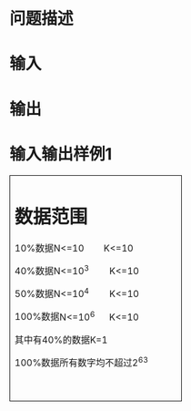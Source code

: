 

# 问题描述



# 输入



# 输出



# 输入输出样例</span><span>1</span><span style="font-family:;">


<table border="1" cellspacing="0" cellpadding="0" width="569" style="border:none;">
<tbody>
<tr>
<td width="285" valign="top" style="border:solid windowtext 1.0pt;">

# 数据范围


<p>
<span>10%</span><span style="font-family:;">数据</span><span>N&lt;=10        K&lt;=10</span> 
</p>
<p>
<span>40%</span><span style="font-family:;">数据</span><span>N&lt;=10<sup>3          </sup>K&lt;=10</span> 
</p>
<p>
<span>50%</span><span style="font-family:;">数据</span><span>N&lt;=10<sup>4          </sup> K&lt;=10</span> 
</p>
<p>
<span>100%</span><span style="font-family:;">数据</span><span>N&lt;=10<sup>6       </sup>K&lt;=10</span> 
</p>
<p>
<span style="font-family:;">其中有</span><span>40%</span><span style="font-family:;">的数据</span><span>K=1</span> 
</p>
<p>
<span>100%</span><span style="font-family:;">数据所有数字均不超过2<sup>63</sup></span> 
</p>
<p>
<br/>
</p>
<p>
<span style="font-size:10.0000pt;font-family:&#39;微软雅黑&#39;;"><span></span><span></span></span><span style="font-size:10.0000pt;font-family:&#39;微软雅黑&#39;;vertical-align:super;"></span><span style="font-size:10.0000pt;font-family:&#39;Calibri&#39;;vertical-align:super;"></span> 
</p>

